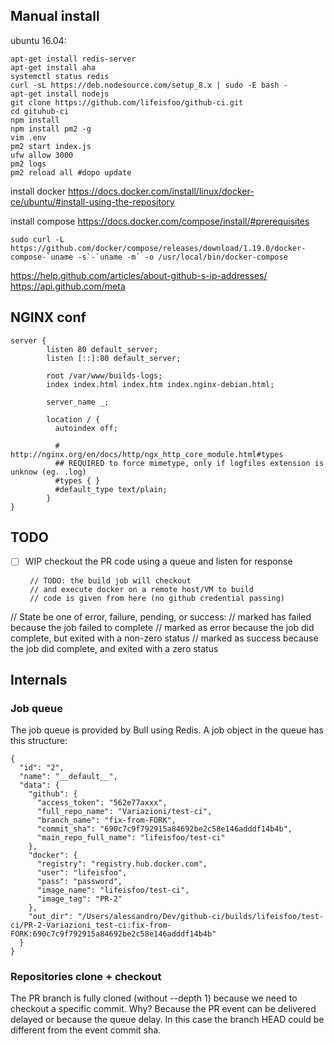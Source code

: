 
## Manual install

ubuntu 16.04:

```
apt-get install redis-server
apt-get install aha
systemctl status redis
curl -sL https://deb.nodesource.com/setup_8.x | sudo -E bash -
apt-get install nodejs
git clone https://github.com/lifeisfoo/github-ci.git
cd gituhub-ci
npm install
npm install pm2 -g
vim .env
pm2 start index.js
ufw allow 3000
pm2 logs
pm2 reload all #dopo update
```

install docker
https://docs.docker.com/install/linux/docker-ce/ubuntu/#install-using-the-repository

install compose
https://docs.docker.com/compose/install/#prerequisites

```
sudo curl -L https://github.com/docker/compose/releases/download/1.19.0/docker-compose-`uname -s`-`uname -m` -o /usr/local/bin/docker-compose
```

https://help.github.com/articles/about-github-s-ip-addresses/
https://api.github.com/meta

## NGINX conf

```
server {
        listen 80 default_server;
        listen [::]:80 default_server;

        root /var/www/builds-logs;
        index index.html index.htm index.nginx-debian.html;

        server_name _;

        location / {
          autoindex off;

          # http://nginx.org/en/docs/http/ngx_http_core_module.html#types          
          ## REQUIRED to force mimetype, only if logfiles extension is unknow (eg. .log)
          #types { }
          #default_type text/plain;
        }
}
```

## TODO

 - [ ] WIP checkout the PR code using a queue and listen for response

        // TODO: the build job will checkout
        // and execute docker on a remote host/VM to build
        // code is given from here (no github credential passing)

// State be one of error, failure, pending, or success:
//    marked has failed because the job failed to complete
//    marked as error because the job did complete, but exited with a non-zero status
//    marked as success because the job did complete, and exited with a zero status

## Internals

### Job queue

The job queue is provided by Bull using Redis. A job object in the queue has this structure:

```
{
  "id": "2",
  "name": "__default__",
  "data": {
    "github": {
      "access_token": "562e77axxx",
      "full_repo_name": "Variazioni/test-ci",
      "branch_name": "fix-from-FORK",
      "commit_sha": "690c7c9f792915a84692be2c58e146adddf14b4b",
      "main_repo_full_name": "lifeisfoo/test-ci"
    },
    "docker": {
      "registry": "registry.hub.docker.com",
      "user": "lifeisfoo",
      "pass": "password",
      "image_name": "lifeisfoo/test-ci",
      "image_tag": "PR-2"
    },
    "out_dir": "/Users/alessandro/Dev/github-ci/builds/lifeisfoo/test-ci/PR-2-Variazioni_test-ci:fix-from-FORK:690c7c9f792915a84692be2c58e146adddf14b4b"
  }
}
```

### Repositories clone + checkout

The PR branch is fully cloned (without --depth 1) because we need to checkout a specific commit.
Why? Because the PR event can be delivered delayed or because the queue delay.
In this case the branch HEAD could be different from the event commit sha.